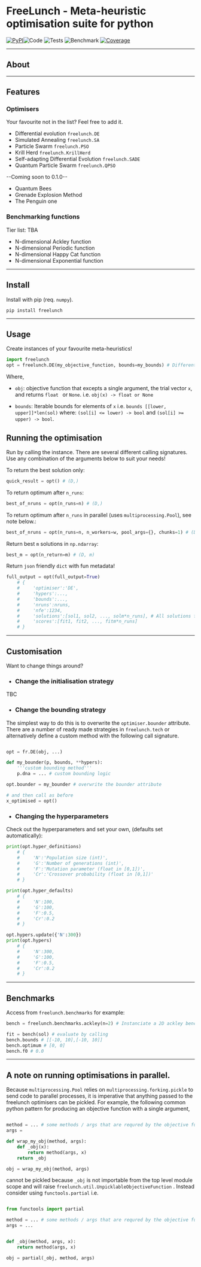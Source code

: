 # FreeLunch - Meta-heuristic optimisation suite for python


[![PyPI](https://badge.fury.io/py/freelunch.svg)](https://badge.fury.io/py/freelunch)![Code](https://github.com/MDCHAMP/FreeLunch/workflows/actions%20code%20quality/badge.svg) ![Tests](https://github.com/MDCHAMP/FreeLunch/workflows/actions%20pytest/badge.svg)   ![Benchmark](https://github.com/MDCHAMP/FreeLunch/workflows/actions%20pytest%20benchmark/badge.svg) [![Coverage](https://codecov.io/gh/MDCHAMP/FreeLunch/branch/main/graph/badge.svg)](https://codecov.io/gh/MDCHAMP/FreeLunch)
___
## About
___

## Features

### Optimisers

Your favourite not in the list? Feel free to add it.

- Differential evolution `freelunch.DE`
- Simulated Annealing `freelunch.SA`
- Particle Swarm `freelunch.PSO`
- Krill Herd `freelunch.KrillHerd`
- Self-adapting Differential Evolution `freelunch.SADE`
- Quantum Particle Swarm `freelunch.QPSO` 

--Coming soon to 0.1.0--

- Quantum Bees
- Grenade Explosion Method
- The Penguin one


### Benchmarking functions

Tier list: TBA

- N-dimensional Ackley function
- N-dimensional Periodic function
- N-dimensional Happy Cat function
- N-dimensional Exponential function


___
## Install

Install with pip (req. `numpy`).

```
pip install freelunch
```
___
## Usage

Create instances of your favourite meta-heuristics!

```python
import freelunch
opt = freelunch.DE(my_objective_function, bounds=my_bounds) # Differential evolution
```

Where,

 - `obj`: objective function that excepts a single argument, the trial vector `x`, and returns `float ` or `None`. i.e. `obj(x) -> float or None`


 - `bounds`: Iterable bounds for elements of `x` i.e. `bounds [[lower, upper]]*len(sol)` 
where: `(sol[i] <= lower) -> bool` and `(sol[i] >= upper) -> bool`.


## Running the optimisation

Run by calling the instance. There are several different calling signatures. Use any combination of the arguments below to suit your needs! 


To return the best solution only:

```python
quick_result = opt() # (D,)
```

To return optimum after `n_runs`:

```python
best_of_nruns = opt(n_runs=n) # (D,)
```

To return optimum after `n_runs` in parallel (uses `multiprocessing.Pool`), see note below.:

```python
best_of_nruns = opt(n_runs=n, n_workers=w, pool_args={}, chunks=1) # (D,)
```

Return best `m` solutions in `np.ndarray`:

```python
best_m = opt(n_return=m) # (D, m)
```

Return `json` friendly `dict` with fun metadata!

```python
full_output = opt(full_output=True)
    # {
    #     'optimiser':'DE',
    #     'hypers':...,
    #     'bounds':...,
    #     'nruns':nruns,
    #     'nfe':1234,
    #     'solutions':[sol1, sol2, ..., solm*n_runs], # All solutions from all runs sorted by fitness
    #     'scores':[fit1, fit2, ..., fitm*n_runs]
    # }

```
___
## Customisation

Want to change things around?

- ### Change the initialisation strategy

TBC

- ### Change the bounding strategy

The simplest way to do this is to overwrite the `optimiser.bounder` attribute. There are a number of ready made strategies in `freelunch.tech` or alternatively define a custom method with the following call signature. 

```python

opt = fr.DE(obj, ...)

def my_bounder(p, bounds, **hypers):
    '''custom bounding method'''
    p.dna = ... # custom bounding logic

opt.bounder = my_bounder # overwrite the bounder attribute

# and then call as before
x_optimised = opt()
```

 - ### Changing the hyperparameters

Check out the hyperparameters and set your own, (defaults set automatically):


```python
print(opt.hyper_definitions)
    # {
    #     'N':'Population size (int)',
    #     'G':'Number of generations (int)',
    #     'F':'Mutation parameter (float in [0,1])',
    #     'Cr':'Crossover probability (float in [0,1])'
    # }

print(opt.hyper_defaults)
    # {
    #     'N':100,
    #     'G':100,
    #     'F':0.5,
    #     'Cr':0.2
    # }

opt.hypers.update({'N':300})
print(opt.hypers)
    # {
    #     'N':300,
    #     'G':100,
    #     'F':0.5,
    #     'Cr':0.2
    # }
```
___
## Benchmarks 

Access from `freelunch.benchmarks` for example:

```python
bench = freelunch.benchmarks.ackley(n=2) # Instanciate a 2D ackley benchmark function

fit = bench(sol) # evaluate by calling
bench.bounds # [[-10, 10],[-10, 10]]
bench.optimum # [0, 0] 
bench.f0 # 0.0
```
___
## A note on running optimisations in parallel. 

Because `multiprocessing.Pool` relies on `multiprocessing.forking.pickle` to send code to parallel processes, it is imperative that anything passed to the freelunch optimisers can be pickled. For example, the following common python pattern for producing an objective function with a single argument,

```python

method = ... # some methods / args that are requred by the objective function
args = 

def wrap_my_obj(method, args):
    def _obj(x):
        return method(args, x)
    return _obj

obj = wrap_my_obj(method, args)

```

cannot be pickled because `_obj` is not importable from the top level module scope and will raise `freelunch.util.UnpicklableObjectiveFunction` . Instead consider using `functools.partial` i.e.


```python

from functools import partial

method = ... # some methods / args that are requred by the objective function
args = ...


def _obj(method, args, x):
    return method(args, x)

obj = partial(_obj, method, args)

```

